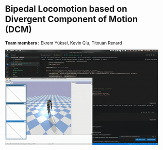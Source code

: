# Bipedal Locomotion based on Divergent Component of Motion (DCM)

**Team members :** Ekrem Yüksel, Kevin Qiu, Titouan Renard

![walking_gif](walking_gif.gif)

